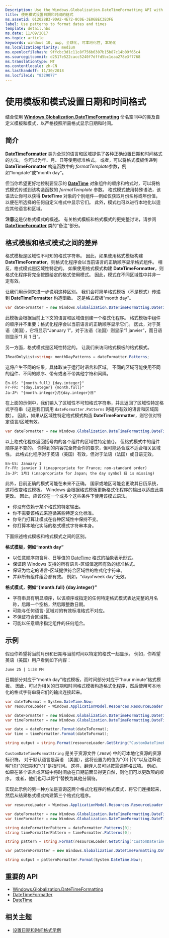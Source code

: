 ```yaml
---
Description: Use the Windows.Globalization.DateTimeFormatting API with custom templates and patterns to display dates and times in exactly the format you wish.
title: 使用模式设置日期和时间的格式
ms.assetid: 012028B3-9DA2-4E72-8C0E-3E06BEC3B3FE
label: Use patterns to format dates and times
template: detail.hbs
ms.date: 11/09/2017
ms.topic: article
keywords: windows 10, uwp, 全球化, 可本地化性, 本地化
ms.localizationpriority: medium
ms.openlocfilehash: 9ffcbc3d1c11c8f756b6307b15b87c14b09f65c4
ms.sourcegitcommit: d2517e522cacc5240f7dffd5bc1eaa278e3f7768
ms.translationtype: MT
ms.contentlocale: zh-CN
ms.lasthandoff: 11/30/2018
ms.locfileid: "8329077"
---
```

# <a name="use-templates-and-patterns-to-format-dates-and-times"></a>使用模板和模式设置日期和时间格式

结合使用 [**Windows.Globalization.DateTimeFormatting**](/uwp/api/windows.globalization.datetimeformatting?branch=live) 命名空间中的类及自定义模板和模式，以严格按照所需格式显示日期和时间。

## <a name="introduction"></a>简介

[**DateTimeFormatter**](/uwp/api/windows.globalization.datetimeformatting?branch=live) 类为全球的语言和区域提供了各种正确设置日期和时间格式的方法。 你可以为年、月、日等使用标准格式。 或者，可以将格式模板传递到 **DateTimeFormatter** 构造函数中的 *formatTemplate*参数，例如“longdate”或“month day”。

但当你希望更好地控制要显示的 [**DateTime**](/uwp/api/windows.foundation.datetime?branch=live) 对象组件的顺序和格式时，可以将格式模式传递到该构造函数的 *formatTemplate* 参数。 格式模式使用特殊语法，该语法让你可以获得 **DateTime** 对象的个别组件&mdash;例如仅获取月份名称或年份值，以便在所选择的任何自定义格式中显示它们。 此外，模式也可以进行本地化以适应其他语言和区域。

**注意**这是仅格式模式的概述。 有关格式模板和格式模式的更完整讨论，请参阅 [**DateTimeFormatter**](/uwp/api/windows.globalization.datetimeformatting?branch=live) 类的“备注”部分。

## <a name="the-difference-between-format-templates-and-format-patterns"></a>格式模板和格式模式之间的差异

格式模板是区域性不可知的格式字符串。 因此，如果使用格式模板构建 **DateTimeFormatter**，则格式化程序会以当前语言的正确顺序显示格式组件。 相反，格式模式是区域性特定的。 如果使用格式模式构建 **DateTimeFormatter**，则格式化程序将完全按照给定的格式使用模式。 因此，模式在不同区域性中并非一定有效。

让我们用示例来进一步说明这种区别。 我们会将简单格式模板（不是模式）传递到 **DateTimeFormatter** 构造函数。 这是格式模板“month day”。

```csharp
var dateFormatter = new Windows.Globalization.DateTimeFormatting.DateTimeFormatter("month day");
```

此模板会根据当前上下文的语言和区域值创建一个格式化程序。 格式模板中组件的顺序并不重要；格式化程序会以当前语言的正确顺序显示它们。 因此，对于英语（美国），它将显示“January 1”，对于法语（法国）则显示“1 janvier”，而日语则显示“1 月 1 日”。

另一方面，格式模式是区域性特定的。 让我们来访问格式模板的格式模式。

```csharp
IReadOnlyList<string> monthDayPatterns = dateFormatter.Patterns;
```

这将产生不同的结果，具体取决于运行时语言和区域。 不同的区域可能使用不同的组件、不同的顺序、带有或者不带其他字符和间隔。

```syntax
En-US: "{month.full} {day.integer}"
Fr-FR: "{day.integer} {month.full}"
Ja-JP: "{month.integer}月{day.integer}日"
```

在上面的示例中，我们输入了区域性不可知格式字符串，并且返回了区域性特定格式字符串（这是我们调用 `dateFormatter.Patterns` 时碰巧有效的语言和区域函数）。 因此，如果从区域性特定格式模式构造 **DateTimeFormatter**，则它仅对特定语言/区域有效。

```csharp
var dateFormatter = new Windows.Globalization.DateTimeFormatting.DateTimeFormatter("{month.full} {day.integer}");
```

以上格式化程序返回括号内的各个组件的区域性特定值{}。 但格式模式中的组件顺序是不变的。 你得到的内容完全符合你的要求，但可能适合或不适合相关区域性。 此格式化程序对于英语（美国）有效，但对于法语（法国）或日语无效。

``` syntax
En-US: January 1
Fr-FR: janvier 1 (inappropriate for France; non-standard order)
Ja-JP: 1月1 (inappropriate for Japan; the day symbol 日 is missing)
```

此外，目前正确的模式可能在未来不正确。 国家或地区可能会更改其日历系统，这将改变格式模板。 Windows 会根据格式模板更新格式化程序的输出以适应此类更改。 因此，应该仅在一个或多个这些条件下使用该模式语法。

-   你没有依赖于某个格式的特定输出。
-   你不需要该格式来遵循某些特定文化标准。
-   你专门打算让模式在各种区域性中保持不变。
-   你打算本地化实际的格式模式字符串本身。

下面综述格式模板和格式模式之间的区别。

**格式模板，例如“month day”**

-   以任意顺序包含月、日等值的 [DateTime](/uwp/api/windows.foundation.datetime?branch=live) 格式的抽象表示形式。
-   保证跨 Windows 支持的所有语言-区域值返回有效的标准格式。
-   保证为给定的语言-区域提供符合区域性的格式化字符串。
-   并非所有组件组合都有效。 例如，“dayofweek day”无效。

**格式模式，例如“{month.full} {day.integer}”**

-   字符串具有明显顺序，以该顺序或指定的任何特定格式模式表达完整的月名称，后跟一个空格，然后跟整数日期。
-   可能与任何语言-区域对的有效标准格式不对应。
-   不保证符合区域性。
-   可能以任意顺序指定组件的任何组合。

## <a name="examples"></a>示例

假设你希望将当前月份和日期与当前时间以特定的格式一起显示。 例如，你希望英语（美国）用户看到如下内容：

``` syntax
June 25 | 1:38 PM
```

日期部分对应于“month day”格式模板，而时间部分对应于“hour minute”格式模板。 因此，可以为相关的日期和时间格式模板构造格式化程序，然后使用可本地化的格式字符串将它们的输出连接起来。

```csharp
var dateToFormat = System.DateTime.Now;
var resourceLoader = Windows.ApplicationModel.Resources.ResourceLoader.GetForCurrentView();

var dateFormatter = new Windows.Globalization.DateTimeFormatting.DateTimeFormatter("month day");
var timeFormatter = new Windows.Globalization.DateTimeFormatting.DateTimeFormatter("hour minute");

var date = dateFormatter.Format(dateToFormat);
var time = timeFormatter.Format(dateToFormat);

string output = string.Format(resourceLoader.GetString("CustomDateTimeFormatString"), date, time);
```

`CustomDateTimeFormatString` 是关于资源文件 (.resw) 中的可本地化资源的资源标识符。 对于默认语言是英语 （美国），这将设置为的值为"{0} |{1}"以及注释说明"{0}"的日期和"{1}"是指时间。 这样，翻译人员可以按需调整格式项。 例如，如果在某个语言或区域中将时间放在日期前面显得更自然，则他们可以更改项的顺序。 或者，他们也可以将“|”替换为其他分隔符。

实现此示例的另一种方法是查询这两个格式化程序的格式模式，将它们连接起来，然后从结果格式模式构建第三个格式化程序。

```csharp
var resourceLoader = Windows.ApplicationModel.Resources.ResourceLoader.GetForCurrentView();

var dateFormatter = new Windows.Globalization.DateTimeFormatting.DateTimeFormatter("month day");
var timeFormatter = new Windows.Globalization.DateTimeFormatting.DateTimeFormatter("hour minute");

string dateFormatterPattern = dateFormatter.Patterns[0];
string timeFormatterPattern = timeFormatter.Patterns[0];

string pattern = string.Format(resourceLoader.GetString("CustomDateTimeFormatString"), dateFormatterPattern, timeFormatterPattern);

var patternFormatter = new Windows.Globalization.DateTimeFormatting.DateTimeFormatter(pattern);

string output = patternFormatter.Format(System.DateTime.Now);
```

## <a name="important-apis"></a>重要的 API

* [Windows.Globalization.DateTimeFormatting](/uwp/api/windows.globalization.datetimeformatting?branch=live)
* [DateTimeFormatter](/uwp/api/windows.globalization.datetimeformatting?branch=live)
* [DateTime](/uwp/api/windows.foundation.datetime?branch=live)

## <a name="related-topics"></a>相关主题

* [设置日期和时间格式示例](http://go.microsoft.com/fwlink/p/?LinkId=231618)
